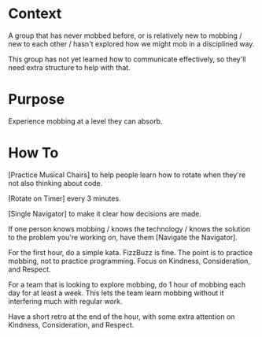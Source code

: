 ---
---
# Context

A group that has never mobbed before, or is relatively new to mobbing / new to each other / hasn't explored how we might mob in a disciplined way.

This group has not yet learned how to communicate effectively, so they'll need extra structure to help with that.

# Purpose

Experience mobbing at a level they can absorb.

# How To

[Practice Musical Chairs] to help people learn how to rotate when they're not also thinking about code.

[Rotate on Timer] every 3 minutes.

[Single Navigator] to make it clear how decisions are made.

If one person knows mobbing / knows the technology / knows the solution to the problem you're working on, have them [Navigate the Navigator].

For the first hour, do a simple kata. FizzBuzz is fine. The point is to practice mobbing, not to practice programming. Focus on Kindness, Consideration, and Respect. 

For a team that is looking to explore mobbing, do 1 hour of mobbing each day for at least a week. This lets the team learn mobbing without it interfering much with regular work.

Have a short retro at the end of the hour, with some extra attention on Kindness, Consideration, and Respect.
